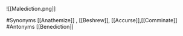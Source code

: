 ![[Malediction.png]]

#Synonyms   [[Anathemize]] , [[Beshrew]], [[Accurse]],[[Comminate]]
#Antonyms  [[Benediction]]
